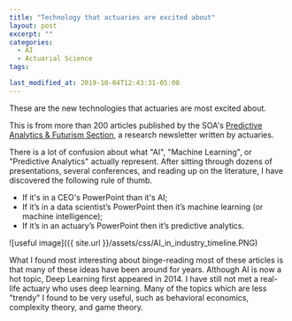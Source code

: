 ```yaml
---
title: "Technology that actuaries are excited about"
layout: post
excerpt: ""
categories:
  - AI
  - Actuarial Science
tags:

last_modified_at: 2019-10-04T12:43:31-05:00
---
```


These are the new technologies that actuaries are most excited about.

This is from more than 200 articles published by the SOA's [Predictive Analytics & Futurism Section](https://www.soa.org/sections/pred-analytics-futurism/pred-analytics-futurism-landing/), a research newsletter written by actuaries.   

There is a lot of confusion about what "AI", "Machine Learning", or "Predictive Analytics" actually represent.   After sitting through dozens of presentations, several conferences, and reading up on the literature, I have discovered the following rule of thumb.

- If it's in a CEO's PowerPoint than it's AI;
- If it’s in a data scientist’s PowerPoint then it’s machine learning (or machine intelligence);
- If it’s in an actuary’s PowerPoint then it’s predictive analytics.

![useful image]({{ site.url }}/assets/css/AI_in_industry_timeline.PNG)

What I found most interesting about binge-reading most of these articles is that many of these ideas have been around for years.  Although AI is now a hot topic, Deep Learning first appeared in 2014.  I have still not met a real-life actuary who uses deep learning.  Many of the topics which are less "trendy" I found to be very useful, such as behavioral economics, complexity theory, and game theory.  


